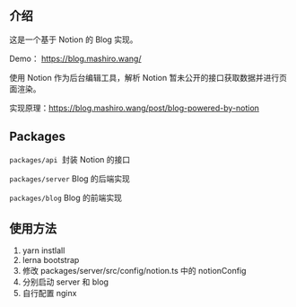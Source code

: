 ## 介绍

这是一个基于 Notion 的 Blog 实现。

Demo： https://blog.mashiro.wang/

使用 Notion 作为后台编辑工具，解析 Notion 暂未公开的接口获取数据并进行页面渲染。

实现原理：https://blog.mashiro.wang/post/blog-powered-by-notion



 ## Packages

`packages/api`  封装 Notion 的接口

`packages/server` Blog 的后端实现

`packages/blog` Blog 的前端实现



## 使用方法

1. yarn instlall
2. lerna bootstrap
3. 修改 packages/server/src/config/notion.ts 中的 notionConfig
4. 分别启动 server 和 blog
5. 自行配置 nginx
